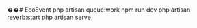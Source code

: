 ��#   E c o E v e n t 
 php artisan queue:work
 npm run dev
 php artisan reverb:start
 php artisan serve
